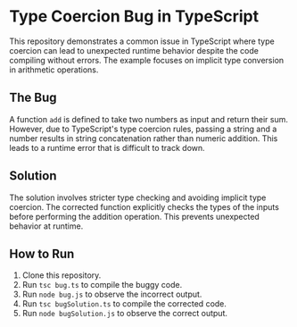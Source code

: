 # Type Coercion Bug in TypeScript

This repository demonstrates a common issue in TypeScript where type coercion can lead to unexpected runtime behavior despite the code compiling without errors. The example focuses on implicit type conversion in arithmetic operations.

## The Bug

A function `add` is defined to take two numbers as input and return their sum. However, due to TypeScript's type coercion rules, passing a string and a number results in string concatenation rather than numeric addition. This leads to a runtime error that is difficult to track down.

## Solution

The solution involves stricter type checking and avoiding implicit type coercion.  The corrected function explicitly checks the types of the inputs before performing the addition operation.  This prevents unexpected behavior at runtime.

## How to Run

1. Clone this repository.
2. Run `tsc bug.ts` to compile the buggy code.
3. Run `node bug.js` to observe the incorrect output.
4. Run `tsc bugSolution.ts` to compile the corrected code.
5. Run `node bugSolution.js` to observe the correct output.